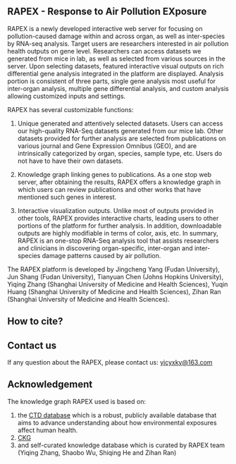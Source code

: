 ## RAPEX - Response to Air Pollution EXposure

RAPEX is a newly developed interactive web server for focusing on pollution-caused damage within and across organ, as well as inter-species by RNA-seq analysis. Target users are researchers interested in air pollution health outputs on gene level. Researchers can access datasets we generated from mice in lab, as well as selected from various sources in the server. Upon selecting datasets, featured interactive visual outputs on rich differential gene analysis integrated in the platform are displayed. Analysis portion is consistent of three parts, single gene analysis most useful for inter-organ analysis, multiple gene differential analysis, and custom analysis allowing customized inputs and settings. 

RAPEX has several customizable functions:
1. Unique generated and attentively selected datasets. Users can access our high-quality RNA-Seq datasets generated from our mice lab. Other datasets provided for further analysis are selected from publications on various journal and Gene Expression Omnibus (GEO), and are intrinsically categorized by organ, species, sample type, etc. Users do not have to have their own datasets. 

2. Knowledge graph linking genes to publications. As a one stop web server, after obtaining the results, RAPEX offers a knowledge graph in which users can review publications and other works that have mentioned such genes in interest.

3. Interactive visualization outputs. Unlike most of outputs provided in other tools, RAPEX provides interactive charts, leading users to other portions of the platform for further analysis. In addition, downloadable outputs are highly modifiable in terms of color, axis, etc.
In summary, RAPEX is an one-stop RNA-Seq analysis tool that assists researchers and clinicians in discovering organ-specific, inter-organ and inter-species damage patterns caused by air pollution.

The RAPEX platform is developed by Jingcheng Yang (Fudan University), Jun Shang (Fudan University), Tianyuan Chen (Johns Hopkins University), Yiqing Zhang (Shanghai University of Medicine and Health Sciences), Yuqin Huang (Shanghai University of Medicine and Health Sciences), Zihan Ran (Shanghai University of Medicine and Health Sciences).

## How to cite?


## Contact us

If any question about the RAPEX, please contact us: yjcyxky@163.com

## Acknowledgement

The knowledge graph RAPEX used is based on:
1. the [CTD database](http://ctdbase.org/) which is a robust, publicly available database that aims to advance understanding about how environmental exposures affect human health.
2. [CKG]() 
3. and self-curated knowledge database which is curated by RAPEX team (Yiqing Zhang, Shaobo Wu, Shiqing He and Zihan Ran)
